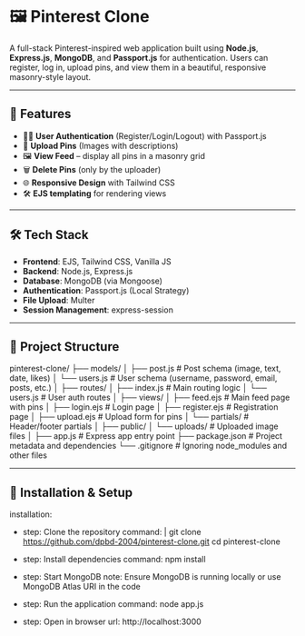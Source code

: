 # **🖼️ Pinterest Clone**

A full-stack Pinterest-inspired web application built using **Node.js**, **Express.js**, **MongoDB**, and **Passport.js** for authentication. Users can register, log in, upload pins, and view them in a beautiful, responsive masonry-style layout.

---

## **🚀 Features**

- 🧑‍💼 **User Authentication** (Register/Login/Logout) with Passport.js
- 📌 **Upload Pins** (Images with descriptions)
- 🖼️ **View Feed** – display all pins in a masonry grid
- 🗑️ **Delete Pins** (only by the uploader)
- 🌐 **Responsive Design** with Tailwind CSS
- 🛠️ **EJS templating** for rendering views

---

## **🛠️ Tech Stack**

- **Frontend**: EJS, Tailwind CSS, Vanilla JS
- **Backend**: Node.js, Express.js
- **Database**: MongoDB (via Mongoose)
- **Authentication**: Passport.js (Local Strategy)
- **File Upload**: Multer
- **Session Management**: express-session

---

## **📂 Project Structure**

pinterest-clone/
├── models/
│ ├── post.js # Post schema (image, text, date, likes)
│ └── users.js # User schema (username, password, email, posts, etc.)
│
├── routes/
│ ├── index.js # Main routing logic
│ └── users.js # User auth routes
│
├── views/
│ ├── feed.ejs # Main feed page with pins
│ ├── login.ejs # Login page
│ ├── register.ejs # Registration page
│ ├── upload.ejs # Upload form for pins
│ └── partials/ # Header/footer partials
│
├── public/
│ └── uploads/ # Uploaded image files
│
├── app.js # Express app entry point
├── package.json # Project metadata and dependencies
└── .gitignore # Ignoring node_modules and other files


---

## **🔑 Installation & Setup**

installation:
  - step: Clone the repository
    command: |
      git clone https://github.com/dpbd-2004/pinterest-clone.git
      cd pinterest-clone

  - step: Install dependencies
    command: npm install

  - step: Start MongoDB
    note: Ensure MongoDB is running locally or use MongoDB Atlas URI in the code

  - step: Run the application
    command: node app.js

  - step: Open in browser
    url: http://localhost:3000


